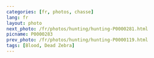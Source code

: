 ```yaml
---
categories: [fr, photos, chasse]
lang: fr
layout: photo
next_photo: /fr/photos/hunting/hunting-P0000281.html
picname: P0000283
prev_photo: /fr/photos/hunting/hunting-P0000119.html
tags: [Blood, Dead Zebra]
---
```

